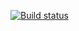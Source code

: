 [![Build status](https://ci.appveyor.com/api/projects/status/o8o7fyf4v30no6h9?svg=true)](https://ci.appveyor.com/project/sema301183/pageobject-ttmpm)
